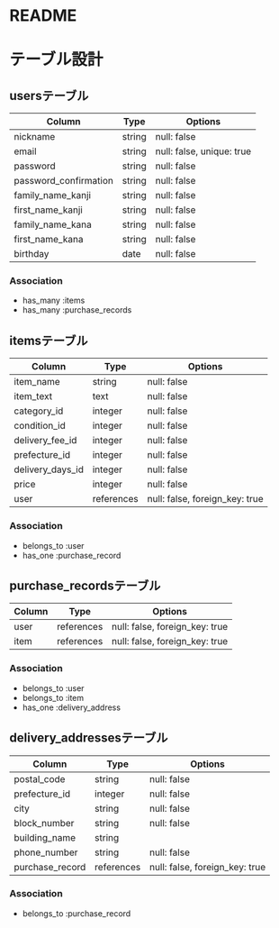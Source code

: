 # README

# テーブル設計

## usersテーブル

| Column                       | Type    | Options                   |
| ---------------------------- | ------  | ------------------------- |
| nickname                     | string  | null: false               |
| email                        | string  | null: false, unique: true |
| password                     | string  | null: false               |
| password_confirmation        | string  | null: false               |
| family_name_kanji            | string  | null: false               |
| first_name_kanji             | string  | null: false               |
| family_name_kana             | string  | null: false               |
| first_name_kana              | string  | null: false               |
| birthday                     | date    | null: false               |

### Association
- has_many :items
- has_many :purchase_records


## itemsテーブル
| Column           | Type       | Options                        |
| ---------------- | ---------- | ------------------------------ |
| item_name        | string     | null: false                    |
| item_text        | text       | null: false                    |
| category_id      | integer    | null: false                    |
| condition_id     | integer    | null: false                    |
| delivery_fee_id  | integer    | null: false                    |
| prefecture_id    | integer    | null: false                    |
| delivery_days_id | integer    | null: false                    |
| price            | integer    | null: false                    |
| user             | references | null: false, foreign_key: true |

### Association
- belongs_to :user
- has_one    :purchase_record


## purchase_recordsテーブル
| Column        | Type       | Options                        |
| ------------- | ---------- | ------------------------------ |
| user          | references | null: false, foreign_key: true |
| item          | references | null: false, foreign_key: true |

### Association
- belongs_to :user
- belongs_to :item
- has_one    :delivery_address


## delivery_addressesテーブル
| Column          | Type       | Options                        |
| --------------- | ---------- | ------------------------------ |
| postal_code     | string     | null: false                    |
| prefecture_id   | integer    | null: false                    |
| city            | string     | null: false                    |
| block_number    | string     | null: false                    |
| building_name   | string     |                                |
| phone_number    | string     | null: false                    |
| purchase_record | references | null: false, foreign_key: true |

### Association
- belongs_to :purchase_record
